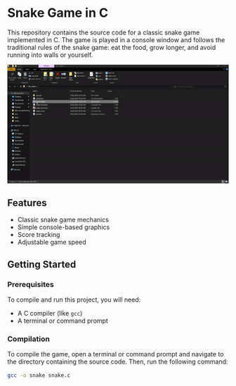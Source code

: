 # Snake Game in C

This repository contains the source code for a classic snake game implemented in C. The game is played in a console window and follows the traditional rules of the snake game: eat the food, grow longer, and avoid running into walls or yourself.

![Snake Game](snake.gif)

## Features

- Classic snake game mechanics
- Simple console-based graphics
- Score tracking
- Adjustable game speed

## Getting Started

### Prerequisites

To compile and run this project, you will need:

- A C compiler (like `gcc`)
- A terminal or command prompt

### Compilation

To compile the game, open a terminal or command prompt and navigate to the directory containing the source code. Then, run the following command:

```sh
gcc -o snake snake.c
